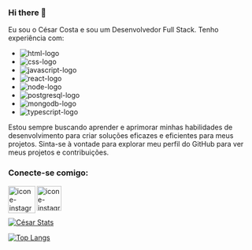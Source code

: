 ### Hi there 👋

Eu sou o César Costa e sou um Desenvolvedor Full Stack. Tenho experiência com:

- <img src="https://img.shields.io/badge/HTML5-E34F26?style=for-the-badge&logo=html5&logoColor=white" alt="html-logo"/>

- <img src="https://img.shields.io/badge/CSS3-1572B6?style=for-the-badge&logo=css3&logoColor=white" alt="css-logo"/>

- <img src="https://img.shields.io/badge/JavaScript-F7DF1E?style=for-the-badge&logo=javascript&logoColor=black" alt="javascript-logo"/>

- <img src="https://img.shields.io/badge/React-20232A?style=for-the-badge&logo=react&logoColor=61DAFB" alt="react-logo"/>
- <img src="https://img.shields.io/badge/Node.js-43853D?style=for-the-badge&logo=node.js&logoColor=white" alt="node-logo"/>
- <img src="https://img.shields.io/badge/PostgreSQL-316192?style=for-the-badge&logo=postgresql&logoColor=white" alt="postgresql-logo"/>
- <img src="https://img.shields.io/badge/MongoDB-4EA94B?style=for-the-badge&logo=mongodb&logoColor=white" alt="mongodb-logo"/>
- <img src="https://img.shields.io/badge/TypeScript-007ACC?style=for-the-badge&logo=typescript&logoColor=white" alt="typescript-logo"/>


 Estou sempre buscando aprender e aprimorar minhas habilidades de desenvolvimento para criar soluções eficazes e eficientes para meus projetos. Sinta-se à vontade para explorar meu perfil do GitHub para ver meus projetos e contribuições.
 
 ### Conecte-se comigo:
 <p>
 <a href="https://www.instagram.com/cesarecosta_/">
 <img align="left" alt="icone-instagram" width="55px" src="https://img.freepik.com/vetores-gratis/icone-de-midia-social-do-vetor-instagram-7-de-junho-de-2021-banguecoque-tailandia_53876-136728.jpg?w=2000"/>
 </a>
 <a href="https://www.linkedin.com/in/cesar-rebouças/">
 <img align="left" alt="icone-instagram" width="50px" src="https://img.freepik.com/icones-gratis/linkedin_318-157468.jpg"/>
 </a>

</p>
<br>
<br>
<br>

[![César Stats](https://github-readme-stats.vercel.app/api?username=cesarrcosta99)](https://github.com/anuraghazra/github-readme-stats)

[![Top Langs](https://github-readme-stats.vercel.app/api/top-langs/?username=cesarrcosta99)](https://github.com/anuraghazra/github-readme-stats)
